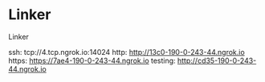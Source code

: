 # Linker
Linker

ssh: tcp://4.tcp.ngrok.io:14024 
http: http://13c0-190-0-243-44.ngrok.io 
https: https://7ae4-190-0-243-44.ngrok.io 
testing: http://cd35-190-0-243-44.ngrok.io 
